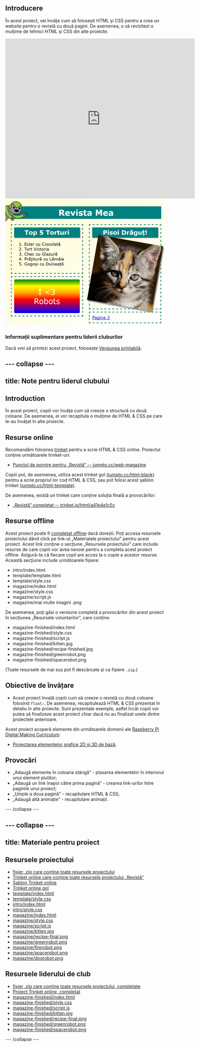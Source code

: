 ## Introducere

În acest proiect, vei învăța cum să folosești HTML și CSS pentru a crea un website pentru o revistă cu două pagini. De asemenea, o să revizitezi o mulțime de tehnici HTML și CSS din alte proiecte.

<div class="trinket">
  <iframe src="https://trinket.io/embed/html/a41e4e1c5c?outputOnly=true&start=result" width="600" height="505" frameborder="0" marginwidth="0" marginheight="0" allowfullscreen>
  </iframe>
  <img src="images/magazine-final.png">
</div>

### Informații suplimentare pentru liderii cluburilor

Dacă vrei să printezi acest proiect, folosește [Versiunea printabilă](https://projects.raspberrypi.org/en/projects/magazine/print).

## \--- collapse \---

## title: Note pentru liderul clubului

## Introduction

În acest proiect, copiii vor învăța cum să creeze o structură cu două coloane. De asemenea, ei vor recapitula o mulțime de HTML & CSS pe care le-au învățat în alte proiecte.

## Resurse online

Recomandăm folosirea [trinket](https://trinket.io/) pentru a scrie HTML & CSS online. Proiectul conține următoarele trinket-uri:

* [Punctul de pornire pentru „Revistă” -- jumpto.cc/web-magazine](http://jumpto.cc/web-magazine)

Copiii pot, de asemenea, utiliza acest trinket gol [(jumpto.cc/html-blank)](http://jumpto.cc/html-blank) pentru a scrie propriul lor cod HTML & CSS, sau pot folosi acest șablon trinket [(jumpto.cc/html-template)](http://jumpto.cc/html-template).

De asemenea, există un trinket care conține soluția finală a provocărilor:

* [„Revistă” completat -- trinket.io/html/a41e4e1c5c](https://trinket.io/html/a41e4e1c5c)

## Resurse offline

Acest proiect poate fi [completat offline](https://www.codeclubprojects.org/en-GB/resources/webdev-working-offline/) dacă dorești. Poți accesa resursele proiectului dând click pe link-ul „Materialele proiectului” pentru acest proiect. Acest link conține o secțiune „Resursele proiectului” care include resurse de care copiii vor avea nevoie pentru a completa acest proiect offline. Asigură-te că fiecare copil are acces la o copie a acestor resurse. Această secțiune include următoarele fișiere:

* intro/index.html
* template/template.html
* template/style.css
* magazine/index.html
* magazine/style.css
* magazine/script.js
* magazine/mai multe imagini .png

De asemenea, poți găsi o versiune completă a provocărilor din acest proiect în secțiunea „Resursele voluntarilor”, care conține:

* magazine-finished/index.html
* magazine-finished/style.css
* magazine-finished/script.js
* magazine-finished/kitten.jpg
* magazine-finished/recipe-finished.jpg
* magazine-finished/greenrobot.png
* magazine-finished/spacerobot.png

(Toate resursele de mai sus pot fi descărcate și ca fișiere `.zip`.)

## Obiective de învățare

* Acest proiect învață copiii cum să creeze o revistă cu două coloane folosind `float:`. De asemenea, recapitulează HTML & CSS prezentat în detaliu în alte proiecte. Sunt prezentate exemple, astfel încât copiii vor putea să finalizeze acest proiect chiar dacă nu au finalizat unele dintre proiectele anterioare. 

Acest proiect acoperă elemente din următoarele domenii ale [Raspberry Pi Digital Making Curriculum](http://rpf.io/curriculum):

* [Proiectarea elementelor grafice 2D și 3D de bază](https://www.raspberrypi.org/curriculum/design/creator).

## Provocări

* „Adaugă elemente în coloana stângă” - plasarea elementelor în interiorul unui element plutitor;
* „Adaugă un link înapoi către prima pagină” - crearea link-urilor între paginile unui proiect;
* „Umple a doua pagină” - recapitulare HTML & CSS;
* „Adaugă altă animație” - recapitulare animații.

\--- /collapse \---

## \--- collapse \---

## title: Materiale pentru proiect

## Resursele proiectului

* [fișier .zip care conține toate resursele proiectului](https://rpf.io/p/en/magazine-go)
* [Trinket online care conține toate resursele proiectului „Revistă”](http://jumpto.cc/web-magazine)
* [Șablon Trinket online](http://jumpto.cc/trinket-template)
* [Trinket online gol](http://jumpto.cc/trinket-blank)
* [template/index.html](resources/template-index.html)
* [template/style.css](resources/template-style.css)
* [intro/index.html](resources/intro-index.html)
* [intro/style.css](resources/intro-style.css)
* [magazine/index.html](resources/magazine-index.html)
* [magazine/style.css](resources/magazine-style.css)
* [magazine/script.js](resources/magazine-script.js)
* [magazine/kitten.jpg](resources/magazine-kitten.jpg)
* [magazine/recipe-final.png](resources/magazine-recipe-final.png)
* [magazine/greenrobot.png](resources/magazine-greenrobot.png)
* [magazine/firerobot.png](resources/magazine-firerobot.png)
* [magazine/spacerobot.png](resources/magazine-spacerobot.png)
* [magazine/dogrobot.png](resources/magazine-dogrobot.png)

## Resursele liderului de club

* [fișier .zip care conține toate resursele proiectului, completate](https://rpf.io/p/en/magazine-go)
* [Proiect Trinket online, completat](https://trinket.io/html/a41e4e1c5c)
* [magazine-finished/index.html](resources/magazine-finished-index.html)
* [magazine-finished/style.css](resources/magazine-finished-style.css)
* [magazine-finished/script.js](resources/magazine-finished-script.js)
* [magazine-finished/kitten.jpg](resources/magazine-finished-kitten.jpg)
* [magazine-finished/recipe-final.png](resources/magazine-finished-recipe-final.png)
* [magazine-finished/greenrobot.png](resources/magazine-finished-greenrobot.png)
* [magazine-finished/spacerobot.png](resources/magazine-finished-spacerobot.png)

\--- /collapse \---